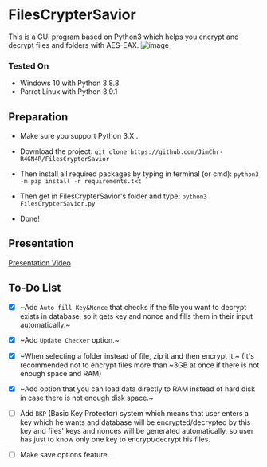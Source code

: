 # FilesCrypterSavior
This is a GUI program based on Python3 which helps you encrypt and decrypt files and folders with AES-EAX.
![image](https://user-images.githubusercontent.com/59511698/110169966-245c5f80-7e02-11eb-8875-70c2619a2403.png)

### Tested On
- Windows 10 with Python 3.8.8
- Parrot Linux with Python 3.9.1


## Preparation
- Make sure you support Python 3.X .
- Download the project: `git clone https://github.com/JimChr-R4GN4R/FilesCrypterSavior`
- Then install all required packages by typing in terminal (or cmd):
`python3 -m pip install -r requirements.txt`


- Then get in FilesCrypterSavior's folder and type:
`python3 FilesCrypterSavior.py`

- Done!

## Presentation
[Presentation Video](https://www.youtube.com/watch?v=K3w5Q58m8UA)


## To-Do List
- [X] ~Add `Auto fill Key&Nonce` that checks if the file you want to decrypt exists in database, so it gets key and nonce and fills them in their input automatically.~


- [X] ~Add `Update Checker` option.~


- [X] ~When selecting a folder instead of file, zip it and then encrypt it.~ (It's recommended not to encrypt files more than ~3GB at once if there is not enough space and RAM)


- [X] ~Add option that you can load data directly to RAM instead of hard disk in case there is not enough disk space.~


- [ ] Add `BKP` (Basic Key Protector) system which means that user enters a key which he wants and database will be encrypted/decrypted by this key and files' keys and nonces will be generated automatically, so user has just to know only one key to encrypt/decrypt his files.


- [ ] Make save options feature.






